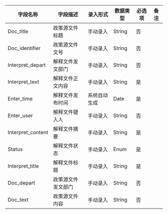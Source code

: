 | 字段名称          | 字段描述           | 录入形式     | 数据类型 | 必选项 | 备注 |
| ----------------- | ------------------ | ------------ | -------- | ------ | ---- |
| Doc_title         | 政策源文件标题     | 手动录入     | String   | 否     |      |
| Doc_identifier    | 政策源文件文号     | 手动录入     | String   | 否     |      |
| Interpret_depart  | 解释文件发文部门   | 手动录入     | String   | 否     |      |
| Interpret_text    | 解释文件正文内容   | 手动录入     | String   | 是     |      |
| Enter_time        | 解释文件发布时间   | 系统自动生成 | Date     | 是     |      |
| Enter_user        | 解释文件键入人     | 手动录入     | String   | 否     |      |
| Interpret_content | 解释文件摘要       | 手动录入     | String   | 是     |      |
| Status            | 解释文件状态       | 手动录入     | Enum     | 是     |      |
| Interpret_title   | 解释文件标题       | 手动录入     | String   | 是     |      |
| Doc_depart        | 政策源文件发文部门 | 手动录入     | String   | 否     |      |
| Doc_text          | 政策源文件内容     | 手动录入     | String   | 否     |      |

